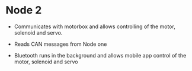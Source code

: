 Node 2
======

- Communicates with motorbox and allows controlling of the motor, solenoid and servo.

- Reads CAN messages from Node one

- Bluetooth runs in the background and allows mobile app control of the motor, solenoid and servo


